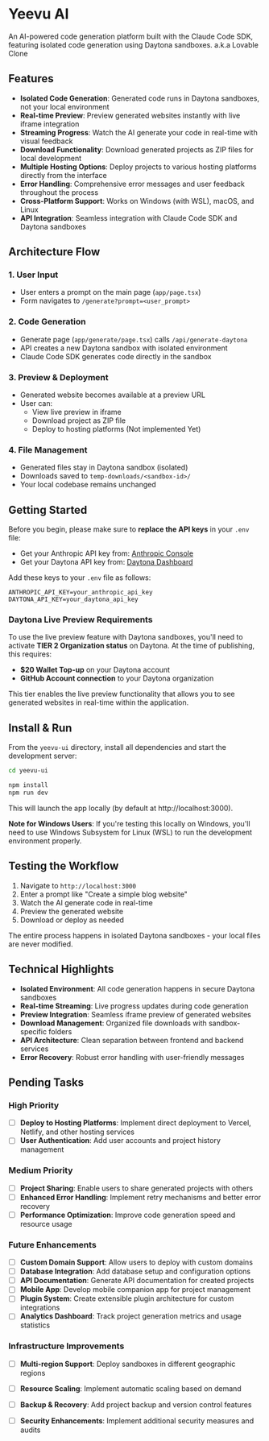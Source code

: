 # Yeevu AI


An AI-powered code generation platform built with the Claude Code SDK, featuring isolated code generation using Daytona sandboxes. a.k.a Lovable Clone


## Features

- **Isolated Code Generation**: Generated code runs in Daytona sandboxes, not your local environment
- **Real-time Preview**: Preview generated websites instantly with live iframe integration
- **Streaming Progress**: Watch the AI generate your code in real-time with visual feedback
- **Download Functionality**: Download generated projects as ZIP files for local development
- **Multiple Hosting Options**: Deploy projects to various hosting platforms directly from the interface
- **Error Handling**: Comprehensive error messages and user feedback throughout the process
- **Cross-Platform Support**: Works on Windows (with WSL), macOS, and Linux
- **API Integration**: Seamless integration with Claude Code SDK and Daytona sandboxes

## Architecture Flow

### 1. User Input
- User enters a prompt on the main page (`app/page.tsx`)
- Form navigates to `/generate?prompt=<user_prompt>`

### 2. Code Generation
- Generate page (`app/generate/page.tsx`) calls `/api/generate-daytona`
- API creates a new Daytona sandbox with isolated environment
- Claude Code SDK generates code directly in the sandbox

### 3. Preview & Deployment
- Generated website becomes available at a preview URL
- User can:
  - View live preview in iframe
  - Download project as ZIP file
  - Deploy to hosting platforms (Not implemented Yet)

### 4. File Management
- Generated files stay in Daytona sandbox (isolated)
- Downloads saved to `temp-downloads/<sandbox-id>/`
- Your local codebase remains unchanged

## Getting Started

Before you begin, please make sure to **replace the API keys** in your `.env` file:

- Get your Anthropic API key from: [Anthropic Console](https://console.anthropic.com/dashboard)
- Get your Daytona API key from: [Daytona Dashboard](https://www.daytona.io/)

Add these keys to your `.env` file as follows:

``` .env
ANTHROPIC_API_KEY=your_anthropic_api_key
DAYTONA_API_KEY=your_daytona_api_key
```

### Daytona Live Preview Requirements

To use the live preview feature with Daytona sandboxes, you'll need to activate **TIER 2 Organization status** on Daytona. At the time of publishing, this requires:
- **$20 Wallet Top-up** on your Daytona account
- **GitHub Account connection** to your Daytona organization

This tier enables the live preview functionality that allows you to see generated websites in real-time within the application.

## Install & Run

From the `yeevu-ui` directory, install all dependencies and start the development server:

```bash
cd yeevu-ui

npm install
npm run dev
```

This will launch the app locally (by default at http://localhost:3000).

**Note for Windows Users**: If you're testing this locally on Windows, you'll need to use Windows Subsystem for Linux (WSL) to run the development environment properly.

## Testing the Workflow

1. Navigate to `http://localhost:3000`
2. Enter a prompt like "Create a simple blog website"
3. Watch the AI generate code in real-time
4. Preview the generated website
5. Download or deploy as needed

The entire process happens in isolated Daytona sandboxes - your local files are never modified.

## Technical Highlights

- **Isolated Environment**: All code generation happens in secure Daytona sandboxes
- **Real-time Streaming**: Live progress updates during code generation
- **Preview Integration**: Seamless iframe preview of generated websites
- **Download Management**: Organized file downloads with sandbox-specific folders
- **API Architecture**: Clean separation between frontend and backend services
- **Error Recovery**: Robust error handling with user-friendly messages

## Pending Tasks

### High Priority
- [ ] **Deploy to Hosting Platforms**: Implement direct deployment to Vercel, Netlify, and other hosting services
- [ ] **User Authentication**: Add user accounts and project history management

### Medium Priority
- [ ] **Project Sharing**: Enable users to share generated projects with others
- [ ] **Enhanced Error Handling**: Implement retry mechanisms and better error recovery
- [ ] **Performance Optimization**: Improve code generation speed and resource usage

### Future Enhancements
- [ ] **Custom Domain Support**: Allow users to deploy with custom domains
- [ ] **Database Integration**: Add database setup and configuration options
- [ ] **API Documentation**: Generate API documentation for created projects
- [ ] **Mobile App**: Develop mobile companion app for project management
- [ ] **Plugin System**: Create extensible plugin architecture for custom integrations
- [ ] **Analytics Dashboard**: Track project generation metrics and usage statistics

### Infrastructure Improvements
- [ ] **Multi-region Support**: Deploy sandboxes in different geographic regions
- [ ] **Resource Scaling**: Implement automatic scaling based on demand
- [ ] **Backup & Recovery**: Add project backup and version control features
- [ ] **Security Enhancements**: Implement additional security measures and audits

